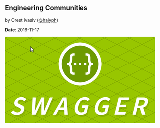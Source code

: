 ## Engineering Communities

by Orest Ivasiv ([@halyph](twitter.com/halyph))

**Date**: 2016-11-17

![swg.png](resources/D1B7AF9C97C5D21D70CFB070EE573915.png)